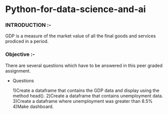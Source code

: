 # Python-for-data-science-and-ai

### INTRODUCTION :-

GDP is a measure of the market value of all the final goods and services prodiced in a period.
 
### Objective :-
There are several questions which have to be answered in this peer graded assignment.

- Questions

  1)Create a dataframe that contains the GDP data and display using the method head().
  2)Create a dataframe that contains unemployment data.
  3)Create a dataframe where unemployment was greater than 8.5%
  4)Make dashboard.
